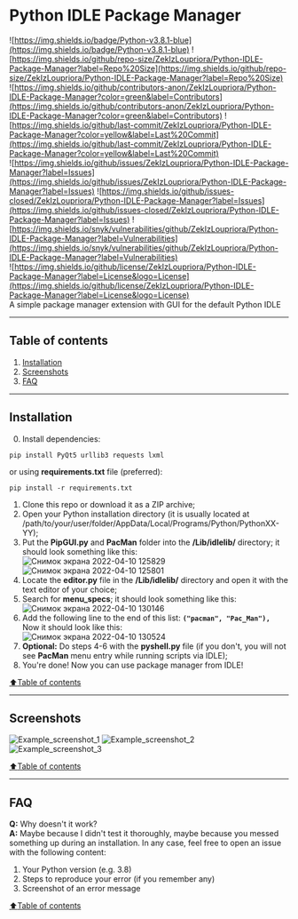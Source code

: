 # Python IDLE Package Manager  
![https://img.shields.io/badge/Python-v3.8.1-blue](https://img.shields.io/badge/Python-v3.8.1-blue)
![https://img.shields.io/github/repo-size/ZekIzLoupriora/Python-IDLE-Package-Manager?label=Repo%20Size](https://img.shields.io/github/repo-size/ZekIzLoupriora/Python-IDLE-Package-Manager?label=Repo%20Size)  
![https://img.shields.io/github/contributors-anon/ZekIzLoupriora/Python-IDLE-Package-Manager?color=green&label=Contributors](https://img.shields.io/github/contributors-anon/ZekIzLoupriora/Python-IDLE-Package-Manager?color=green&label=Contributors)
![https://img.shields.io/github/last-commit/ZekIzLoupriora/Python-IDLE-Package-Manager?color=yellow&label=Last%20Commit](https://img.shields.io/github/last-commit/ZekIzLoupriora/Python-IDLE-Package-Manager?color=yellow&label=Last%20Commit)  
![https://img.shields.io/github/issues/ZekIzLoupriora/Python-IDLE-Package-Manager?label=Issues](https://img.shields.io/github/issues/ZekIzLoupriora/Python-IDLE-Package-Manager?label=Issues)
![https://img.shields.io/github/issues-closed/ZekIzLoupriora/Python-IDLE-Package-Manager?label=Issues](https://img.shields.io/github/issues-closed/ZekIzLoupriora/Python-IDLE-Package-Manager?label=Issues)
![https://img.shields.io/snyk/vulnerabilities/github/ZekIzLoupriora/Python-IDLE-Package-Manager?label=Vulnerabilities](https://img.shields.io/snyk/vulnerabilities/github/ZekIzLoupriora/Python-IDLE-Package-Manager?label=Vulnerabilities)  
![https://img.shields.io/github/license/ZekIzLoupriora/Python-IDLE-Package-Manager?label=License&logo=License](https://img.shields.io/github/license/ZekIzLoupriora/Python-IDLE-Package-Manager?label=License&logo=License)  
A simple package manager extension with GUI for the default Python IDLE
____
## Table of contents
1. [Installation](#Installation)
2. [Screenshots](#Screenshots)
3. [FAQ](#FAQ)
____
## Installation
0. Install dependencies:
```
pip install PyQt5 urllib3 requests lxml
```
or using **requirements.txt** file (preferred):
```
pip install -r requirements.txt
```
1. Clone this repo or download it as a ZIP archive;
2. Open your Python installation directory (it is usually located at /path/to/your/user/folder/AppData/Local/Programs/Python/PythonXX-YY);
3. Put the **PipGUI.py** and **PacMan** folder into the **/Lib/idlelib/** directory; it should look something like this:  
![Снимок экрана 2022-04-10 125829](https://user-images.githubusercontent.com/38569354/162608531-7514bc24-77c8-4001-a961-8a33a08d9d41.png)
![Снимок экрана 2022-04-10 125801](https://user-images.githubusercontent.com/38569354/162608515-82859375-1a3a-4abd-9e18-f94d7485bc9b.png)
4. Locate the **editor.py** file in the **/Lib/idlelib/** directory and open it with the text editor of your choice;
5. Search for **menu_specs**; it should look something like this:
![Снимок экрана 2022-04-10 130146](https://user-images.githubusercontent.com/38569354/162608639-a7a993f7-937f-4144-a925-d71880512453.png)
6. Add the following line to the end of this list: **```("pacman", "Pac_Man"),```**  
Now it should look like this:  
![Снимок экрана 2022-04-10 130524](https://user-images.githubusercontent.com/38569354/162608794-0229287c-a5d7-474a-a5db-7a0a2d90d81b.png)
7. **Optional:** Do steps 4-6 with the **pyshell.py** file (if you don't, you will not see **PacMan** menu entry while running scripts via IDLE);
8. You're done! Now you can use package manager from IDLE!  

[:arrow_up:Table of contents](#Table-of-contents)
____
## Screenshots
![Example_screenshot_1](https://user-images.githubusercontent.com/38569354/162609212-2a1b9012-d36c-4c57-a911-d71ebe8297f1.png)
![Example_screenshot_2](https://user-images.githubusercontent.com/38569354/162609215-ddb8c09c-a9ec-4097-99e4-472b8cc79d6f.png)
![Example_screenshot_3](https://user-images.githubusercontent.com/38569354/162609217-64e30b5a-18d6-42fe-b773-cf0cd63e4a59.png)  

[:arrow_up:Table of contents](#Table-of-contents)
____
## FAQ
**Q:** Why doesn't it work?  
**A:** Maybe because I didn't test it thoroughly, maybe because you messed something up during an installation. In any case, feel free to open an issue with the following content:
1. Your Python version (e.g. 3.8)
2. Steps to reproduce your error (if you remember any)
3. Screenshot of an error message  

[:arrow_up:Table of contents](#Table-of-contents)
